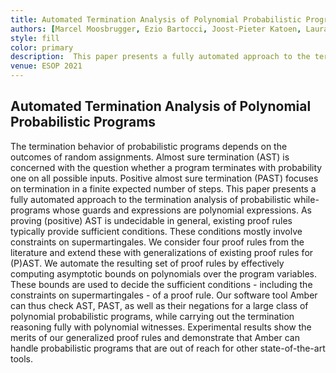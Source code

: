 ```yaml
---
title: Automated Termination Analysis of Polynomial Probabilistic Programs
authors: [Marcel Moosbrugger, Ezio Bartocci, Joost-Pieter Katoen, Laura Kovács]
style: fill
color: primary
description:  This paper presents a fully automated approach to the termination analysis of probabilistic while-programs whose guards and expressions are polynomial expressions.
venue: ESOP 2021
---
```



## Automated Termination Analysis of Polynomial Probabilistic Programs

The termination behavior of probabilistic programs depends on the outcomes of random assignments. Almost sure termination (AST) is concerned with the question whether a program terminates with probability one on all possible inputs. Positive almost sure termination (PAST) focuses on termination in a finite expected number of steps. This paper presents a fully automated approach to the termination analysis of probabilistic while-programs whose guards and expressions are polynomial expressions. As proving (positive) AST is undecidable in general, existing proof rules typically provide sufficient conditions. These conditions mostly involve constraints on supermartingales. We consider four proof rules from the literature and extend these with generalizations of existing proof rules for (P)AST. We automate the resulting set of proof rules by effectively computing asymptotic bounds on polynomials over the program variables. These bounds are used to decide the sufficient conditions - including the constraints on supermartingales - of a proof rule. Our software tool Amber can thus check AST, PAST, as well as their negations for a large class of polynomial probabilistic programs, while carrying out the termination reasoning fully with polynomial witnesses. Experimental results show the merits of our generalized proof rules and demonstrate that Amber can handle probabilistic programs that are out of reach for other state-of-the-art tools. 